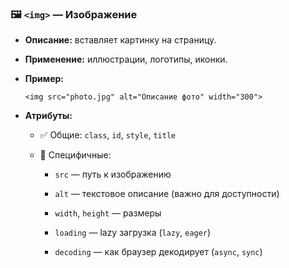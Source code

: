 ### 🖼 `<img>` — Изображение

- **Описание:** вставляет картинку на страницу.
    
- **Применение:** иллюстрации, логотипы, иконки.
    
- **Пример:**
    
    `<img src="photo.jpg" alt="Описание фото" width="300">`
    
- **Атрибуты:**
    
    - ✅ Общие: `class`, `id`, `style`, `title`
        
    - 🔸 Специфичные:
        
        - `src` — путь к изображению
            
        - `alt` — текстовое описание (важно для доступности)
            
        - `width`, `height` — размеры
            
        - `loading` — lazy загрузка (`lazy`, `eager`)
            
        - `decoding` — как браузер декодирует (`async`, `sync`)